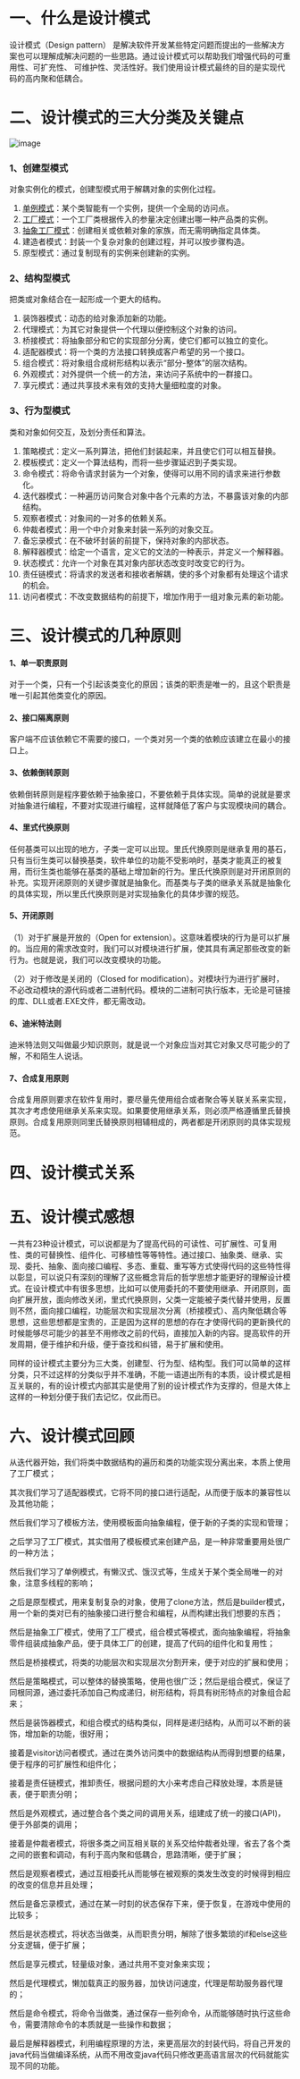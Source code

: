 # **一、什么是设计模式**
设计模式（Design pattern） 是解决软件开发某些特定问题而提出的一些解决方案也可以理解成解决问题的一些思路。通过设计模式可以帮助我们增强代码的可重用性、可扩充性、 可维护性、灵活性好。我们使用设计模式最终的目的是实现代码的高内聚和低耦合。
# 二、设计模式的三大分类及关键点
![image](https://xqhuang.oss-cn-beijing.aliyuncs.com/study/IMG_19AD0DA3F1CA-1.jpeg?versionId=CAEQERiBgMCMhrbc0xciIGQ3YjNlYjU3NmIyZjQyZjM5NzYyM2NlNmZmNGMwZWVl)
### 1、创建型模式
对象实例化的模式，创建型模式用于解耦对象的实例化过程。 

1. [单例模式](./单例模式.md)：某个类智能有一个实例，提供一个全局的访问点。
1. [工厂模式](./工厂模式.md)：一个工厂类根据传入的参量决定创建出哪一种产品类的实例。
1. [抽象工厂模式](./抽象工厂模式.md)：创建相关或依赖对象的家族，而无需明确指定具体类。
1. 建造者模式：封装一个复杂对象的创建过程，并可以按步骤构造。
1. 原型模式：通过复制现有的实例来创建新的实例。


### 2、结构型模式
把类或对象结合在一起形成一个更大的结构。

1. 装饰器模式：动态的给对象添加新的功能。
1. 代理模式：为其它对象提供一个代理以便控制这个对象的访问。
1. 桥接模式：将抽象部分和它的实现部分分离，使它们都可以独立的变化。
1. 适配器模式：将一个类的方法接口转换成客户希望的另一个接口。
1. 组合模式：将对象组合成树形结构以表示“部分-整体”的层次结构。
1. 外观模式：对外提供一个统一的方法，来访问子系统中的一群接口。
1. 享元模式：通过共享技术来有效的支持大量细粒度的对象。

### 3、行为型模式
类和对象如何交互，及划分责任和算法。

1. 策略模式：定义一系列算法，把他们封装起来，并且使它们可以相互替换。
1. 模板模式：定义一个算法结构，而将一些步骤延迟到子类实现。
1. 命令模式：将命令请求封装为一个对象，使得可以用不同的请求来进行参数化。
1. 迭代器模式：一种遍历访问聚合对象中各个元素的方法，不暴露该对象的内部结构。
1. 观察者模式：对象间的一对多的依赖关系。
1. 仲裁者模式：用一个中介对象来封装一系列的对象交互。
1. 备忘录模式：在不破坏封装的前提下，保持对象的内部状态。
1. 解释器模式：给定一个语言，定义它的文法的一种表示，并定义一个解释器。
1. 状态模式：允许一个对象在其对象内部状态改变时改变它的行为。
1. 责任链模式：将请求的发送者和接收者解耦，使的多个对象都有处理这个请求的机会。
1. 访问者模式：不改变数据结构的前提下，增加作用于一组对象元素的新功能。

# 三、设计模式的几种原则
#### 1、单一职责原则
对于一个类，只有一个引起该类变化的原因；该类的职责是唯一的，且这个职责是唯一引起其他类变化的原因。

#### 2、接口隔离原则
客户端不应该依赖它不需要的接口，一个类对另一个类的依赖应该建立在最小的接口上。

#### 3、依赖倒转原则
依赖倒转原则是程序要依赖于抽象接口，不要依赖于具体实现。简单的说就是要求对抽象进行编程，不要对实现进行编程，这样就降低了客户与实现模块间的耦合。

#### 4、里式代换原则
任何基类可以出现的地方，子类一定可以出现。里氏代换原则是继承复用的基石，只有当衍生类可以替换基类，软件单位的功能不受影响时，基类才能真正的被复用，而衍生类也能够在基类的基础上增加新的行为。里氏代换原则是对开闭原则的补充。实现开闭原则的关键步骤就是抽象化。而基类与子类的继承关系就是抽象化的具体实现，所以里氏代换原则是对实现抽象化的具体步骤的规范。

#### 5、开闭原则
（1）对于扩展是开放的（Open for extension）。这意味着模块的行为是可以扩展的。当应用的需求改变时，我们可以对模块进行扩展，使其具有满足那些改变的新行为。也就是说，我们可以改变模块的功能。

（2）对于修改是关闭的（Closed for modification）。对模块行为进行扩展时，不必改动模块的源代码或者二进制代码。模块的二进制可执行版本，无论是可链接的库、DLL或者.EXE文件，都无需改动。

#### 6、迪米特法则
迪米特法则又叫做最少知识原则，就是说一个对象应当对其它对象又尽可能少的了解，不和陌生人说话。

#### 7、合成复用原则
合成复用原则要求在软件复用时，要尽量先使用组合或者聚合等关联关系来实现，其次才考虑使用继承关系来实现。如果要使用继承关系，则必须严格遵循里氏替换原则。合成复用原则同里氏替换原则相辅相成的，两者都是开闭原则的具体实现规范。

# 四、设计模式关系

# 五、设计模式感想
一共有23种设计模式，可以说都是为了提高代码的可读性、可扩展性、可复用性、类的可替换性、组件化、可移植性等等特性。通过接口、抽象类、继承、实现、委托、抽象、面向接口编程、多态、重载、重写等方式使得代码的这些特性得以彰显，可以说只有深刻的理解了这些概念背后的哲学思想才能更好的理解设计模式。在设计模式中有很多思想，比如可以使用委托的不要使用继承、开闭原则，面向扩展开放，面向修改关闭，里式代换原则，父类一定能被子类代替并使用，反置则不然，面向接口编程，功能层次和实现层次分离（桥接模式）、高内聚低耦合等思想，这些思想都是宝贵的，正是因为这样的思想的存在才使得代码的更新换代的时候能够尽可能少的甚至不用修改之前的代码，直接加入新的内容。提高软件的开发周期，便于维护和升级，便于查找和纠错，易于扩展和使用。

同样的设计模式主要分为三大类，创建型、行为型、结构型。我们可以简单的这样分类，只不过这样的分类似乎并不准确，不能一语道出所有的本质，设计模式是相互关联的，有的设计模式内部其实是使用了别的设计模式作为支撑的，但是大体上这样的一种划分便于我们去记忆，仅此而已。
# 六、设计模式回顾
从迭代器开始，我们将类中数据结构的遍历和类的功能实现分离出来，本质上使用了工厂模式；

其次我们学习了适配器模式，它将不同的接口进行适配，从而便于版本的兼容性以及其他功能；

然后我们学习了模板方法，使用模板面向抽象编程，便于新的子类的实现和管理；

之后学习了工厂模式，其实借用了模板模式来创建产品，是一种非常重要用处很广的一种方法；

然后我们学习了单例模式，有懒汉式、饿汉式等，生成关于某个类全局唯一的对象，注意多线程的影响；

之后是原型模式，用来复制复杂的对象，使用了clone方法，然后是builder模式，用一个新的类对已有的抽象接口进行整合和编程，从而构建出我们想要的东西；

然后是抽象工厂模式，使用了工厂模式，组合模式等模式，面向抽象编程，将抽象零件组装成抽象产品，便于具体工厂的创建，提高了代码的组件化和复用性；

然后是桥接模式，将类的功能层次和实现层次分割开来，便于对应的扩展和使用；

然后是策略模式，可以整体的替换策略，使用也很广泛；然后是组合模式，保证了同根同源，通过委托添加自己构成递归，树形结构，将具有树形特点的对象组合起来；

然后是装饰器模式，和组合模式的结构类似，同样是递归结构，从而可以不断的装饰，增加新的功能，很好用；

接着是visitor访问者模式，通过在类外访问类中的数据结构从而得到想要的结果，便于程序的可扩展性和组件化；

接着是责任链模式，推卸责任，根据问题的大小来考虑自己释放处理，本质是链表，便于职责分明；

然后是外观模式，通过整合各个类之间的调用关系，组建成了统一的接口(API)，便于外部类的调用；

接着是仲裁者模式，将很多类之间互相关联的关系交给仲裁者处理，省去了各个类之间的嵌套和调动，有利于高内聚和低耦合，思路清晰，便于扩展；

然后是观察者模式，通过互相委托从而能够在被观察的类发生改变的时候得到相应的改变的信息并且处理；

然后是备忘录模式，通过在某一时刻的状态保存下来，便于恢复，在游戏中使用的比较多；

然后是状态模式，将状态当做类，从而职责分明，解除了很多繁琐的if和else这些分支逻辑，便于扩展；

然后是享元模式，轻量级对象，通过共用不变对象来实现；

然后是代理模式，懒加载真正的服务器，加快访问速度，代理是帮助服务器代理的；

然后是命令模式，将命令当做类，通过保存一些列命令，从而能够随时执行这些命令，需要清除命令的本质就是一些操作和数据；

最后是解释器模式，利用编程原理的方法，来更高层次的封装代码，将自己开发的java代码当做编译系统，从而不用改变java代码只修改更高语言层次的代码就能实现不同的功能。